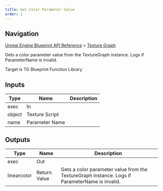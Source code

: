 ```yaml
---
title: Get Color Parameter Value
order: 1
---
```

## Navigation

[Unreal Engine Blueprint API Reference](https://dev.epicgames.com/documentation/en-us/unreal-engine/BlueprintAPI) > [Texture Graph](https://dev.epicgames.com/documentation/en-us/unreal-engine/BlueprintAPI/TextureGraph)

Gets a color parameter value from the TextureGraph instance. Logs if ParameterName is invalid.

Target is TG Blueprint Function Library

## Inputs

| Type | Name | Description |
| --- | --- | --- |
| exec | In |  |
| object | Texture Script |  |
| name | Parameter Name |  |

## Outputs

| Type | Name | Description |
| --- | --- | --- |
| exec | Out |  |
| linearcolor | Return Value | Gets a color parameter value from the TextureGraph instance. Logs if ParameterName is invalid. |
